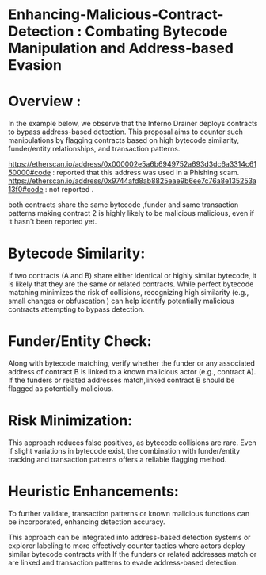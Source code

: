 
# Enhancing-Malicious-Contract-Detection : Combating Bytecode Manipulation and Address-based Evasion


# Overview : 

In the example below, we observe that the Inferno Drainer deploys contracts to bypass address-based detection. This proposal aims to counter such manipulations by flagging contracts based on high bytecode similarity, funder/entity relationships, and transaction patterns.

https://etherscan.io/address/0x000002e5a6b6949752a693d3dc6a3314c6150000#code : reported that this address was used in a Phishing scam.
https://etherscan.io/address/0x9744afd8ab8825eae9b6ee7c76a8e135253a13f0#code  :  not reported .

both contracts share the same bytecode ,funder and same transaction patterns making contract 2 is highly likely to be malicious  malicious, even if it hasn't been reported yet.

# Bytecode Similarity:
If two contracts (A and B) share either identical or highly similar bytecode, it is likely that they are the same or related contracts. While perfect bytecode matching minimizes the risk of collisions, recognizing high similarity (e.g., small changes or obfuscation ) can help identify potentially malicious contracts attempting to bypass detection.

# Funder/Entity Check: 
Along with bytecode matching, verify whether the funder or any associated address of contract B is linked to a known malicious actor (e.g., contract A). If the funders or related addresses match,linked contract B should be flagged as potentially malicious.

# Risk Minimization:  
This approach reduces false positives, as bytecode collisions are rare. Even if slight variations in bytecode exist, the combination with funder/entity tracking and transaction patterns offers a reliable flagging method.

# Heuristic Enhancements:  
To further validate, transaction patterns or known malicious functions can be incorporated, enhancing detection accuracy.



This approach can be integrated into address-based detection systems or explorer labeling to more effectively counter tactics where actors deploy similar bytecode contracts with If the funders or related addresses match or are linked and transaction patterns to evade address-based detection. 



